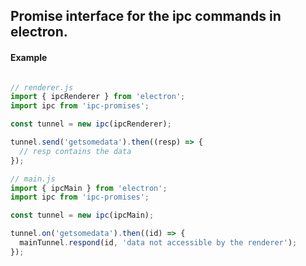 ## Promise interface for the ipc commands in electron.


#### Example
```javascript

// renderer.js
import { ipcRenderer } from 'electron';
import ipc from 'ipc-promises';

const tunnel = new ipc(ipcRenderer);

tunnel.send('getsomedata').then((resp) => {
  // resp contains the data
});

// main.js
import { ipcMain } from 'electron';
import ipc from 'ipc-promises';

const tunnel = new ipc(ipcMain);

tunnel.on('getsomedata').then((id) => {
  mainTunnel.respond(id, 'data not accessible by the renderer');
});

```